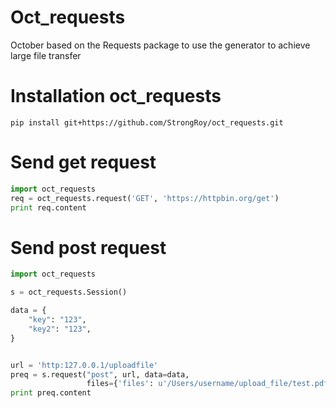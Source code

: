 # Oct_requests
October based on the Requests package to use the generator to achieve large file transfer

# Installation oct_requests
```commandline
pip install git+https://github.com/StrongRoy/oct_requests.git
```

# Send get request
```python
import oct_requests
req = oct_requests.request('GET', 'https://httpbin.org/get')
print req.content
```

# Send post request 

```python
import oct_requests

s = oct_requests.Session()

data = {
    "key": "123",
    "key2": "123",
}


url = 'http:127.0.0.1/uploadfile'
preq = s.request("post", url, data=data,
                 files={'files': u'/Users/username/upload_file/test.pdf'})
print preq.content

```
